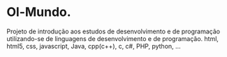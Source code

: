 # Ol-Mundo.
Projeto de introdução aos estudos de desenvolvimento e de programação utilizando-se de linguagens de desenvolvimento e de programação. html,  html5, css, javascript, Java, cpp(c++), c, c#, PHP, python, ...
